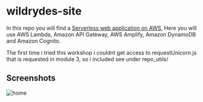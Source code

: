 # wildrydes-site

In this repo you will find a [Serverless web application on AWS](https://aws.amazon.com/getting-started/hands-on/build-serverless-web-app-lambda-apigateway-s3-dynamodb-cognito/),
Here you will use AWS Lambda, Amazon API Gateway, AWS Amplify, Amazon DynamoDB and Amazon Cognito.
 
The first time i tried this workshop i couldnt get access to requestUnicorn.js that is requested in module 3, so i included see under repo_utils/

## Screenshots
![home](repo_utils\img\wildride.PNG)



